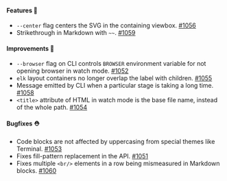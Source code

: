 #### Features 🚀

- `--center` flag centers the SVG in the containing viewbox. [#1056](https://github.com/terrastruct/d2/pull/1056)
- Strikethrough in Markdown with `~~`. [#1059](https://github.com/terrastruct/d2/pull/1059)

#### Improvements 🧹

- `--browser` flag on CLI controls `BROWSER` environment variable for not opening browser in watch mode. [#1052](https://github.com/terrastruct/d2/pull/1052)
- `elk` layout containers no longer overlap the label with children. [#1055](https://github.com/terrastruct/d2/pull/1055)
- Message emitted by CLI when a particular stage is taking a long time. [#1058](https://github.com/terrastruct/d2/pull/1058)
- `<title>` attribute of HTML in watch mode is the base file name, instead of the whole path. [#1054](https://github.com/terrastruct/d2/pull/1054)

#### Bugfixes ⛑️

- Code blocks are not affected by uppercasing from special themes like Terminal. [#1053](https://github.com/terrastruct/d2/pull/1053)
- Fixes fill-pattern replacement in the API. [#1051](https://github.com/terrastruct/d2/pull/1051)
- Fixes multiple `<br/>` elements in a row being mismeasured in Markdown blocks. [#1060](https://github.com/terrastruct/d2/pull/1060)
